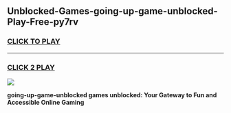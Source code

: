 
## Unblocked-Games-going-up-game-unblocked-Play-Free-py7rv
<h3>
<a href="https://premium76.site?title=going-up-game-unblocked&ref=09A">CLICK TO PLAY</a></h3>
<hr>

<h3>
<a href="https://premium76.site?title=going-up-game-unblocked&ref=09A">CLICK 2 PLAY</a>
  
</h3>

<a href="https://premium76.site?title=going-up-game-unblocked&ref=09A"><img src="https://clearcache.store/games.png"></a>


**going-up-game-unblocked games unblocked: Your Gateway to Fun and Accessible Online Gaming**

